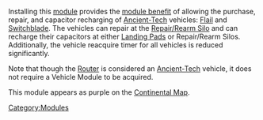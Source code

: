 Installing this [module](Modules.md) provides the [module
benefit](Module_benefit.md) of allowing the purchase, repair,
and capacitor recharging of [Ancient-Tech](../terminology/Ancient_Technology.md)
vehicles: [Flail](../items/Flail.md) and
[Switchblade](../items/Switchblade.md). The vehicles can repair at the
[Repair/Rearm Silo](../items/Repair_Rearm_Silo.md) and can recharge their
capacitors at either [Landing Pads](../items/Landing_Pad.md) or
Repair/Rearm Silos. Additionally, the vehicle reacquire timer for all
vehicles is reduced significantly.

Note that though the [Router](../vehicles/Router.md) is considered an
[Ancient-Tech](../terminology/Ancient_Technology.md) vehicle, it does not require a
Vehicle Module to be acquired.

This module appears as purple on the [Continental
Map](Continental_Map.md).

[Category:Modules](Category:Modules.md)

